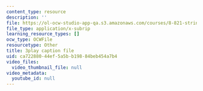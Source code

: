 ```yaml
---
content_type: resource
description: ''
file: https://ol-ocw-studio-app-qa.s3.amazonaws.com/courses/8-821-string-theory-and-holographic-duality-fall-2014/ca72288044ef5a5bb19884beb454a7b4_LoIXB2GJHkg.vtt
file_type: application/x-subrip
learning_resource_types: []
ocw_type: OCWFile
resourcetype: Other
title: 3play caption file
uid: ca722880-44ef-5a5b-b198-84beb454a7b4
video_files:
  video_thumbnail_file: null
video_metadata:
  youtube_id: null
---
```

